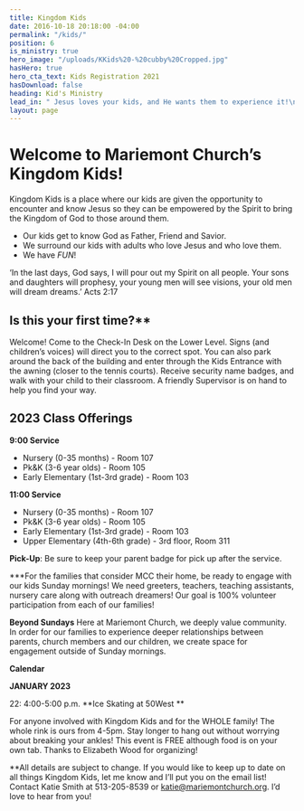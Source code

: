 ```yaml
---
title: Kingdom Kids
date: 2016-10-18 20:18:00 -04:00
permalink: "/kids/"
position: 6
is_ministry: true
hero_image: "/uploads/KKids%20-%20cubby%20Cropped.jpg"
hasHero: true
hero_cta_text: Kids Registration 2021
hasDownload: false
heading: Kid's Ministry
lead_in: " Jesus loves your kids, and He wants them to experience it!\n"
layout: page
---
```


# Welcome to Mariemont Church’s Kingdom Kids!

Kingdom Kids is a place where our kids are given the opportunity to encounter and know Jesus so they can be empowered by the Spirit to bring the Kingdom of God to those around them.

* Our kids get to know God as Father, Friend and Savior.
* We surround our kids with adults who love Jesus and who love them.
* We have *FUN*!

‘In the last days, God says, I will pour out my Spirit on all people. Your sons and daughters will prophesy, your young men will see visions, your old men will dream dreams.’ Acts 2:17

## Is this your first time?**
Welcome! Come to the Check-In Desk on the Lower Level. Signs (and children’s voices) will direct you to the correct spot. You can also park around the back of the building and enter through the Kids Entrance with the awning (closer to the tennis courts). Receive security name badges, and walk with your child to their classroom. A friendly Supervisor is on hand to help you find your way.

## 2023 Class Offerings

**9:00 Service** 
* Nursery (0-35 months) - Room 107
* Pk&K (3-6 year olds) - Room 105
* Early Elementary (1st-3rd grade) - Room 103

**11:00 Service**
* Nursery (0-35 months) - Room 107
* Pk&K (3-6 year olds) - Room 105
* Early Elementary (1st-3rd grade) - Room 103
* Upper Elementary (4th-6th grade) - 3rd floor, Room 311

**Pick-Up**:  Be sure to keep your parent badge for pick up after the service.

***For the families that consider MCC their home, be ready to engage with our kids Sunday mornings! We need greeters, teachers, teaching assistants, nursery care along with outreach dreamers!  Our goal is 100% volunteer participation from each of our families!

**Beyond Sundays**
Here at Mariemont Church, we deeply value community.  In order for our families to experience deeper relationships between parents, church members and our children, we create space for engagement outside of Sunday mornings.  

**Calendar**

**JANUARY 2023**

22:  4:00-5:00 p.m. **Ice Skating at 50West **

For anyone involved with Kingdom Kids and for the WHOLE family!  The whole rink is ours from 4-5pm.  Stay longer to hang out without worrying about breaking your ankles! This event is FREE although food is on your own tab.  Thanks to Elizabeth Wood for organizing!

**All details are subject to change.  If you would like to keep up to date on all things Kingdom Kids, let me know and I’ll put you on the email list!
Contact Katie Smith at 513-205-8539 or katie@mariemontchurch.org.  I’d love to hear from you!
